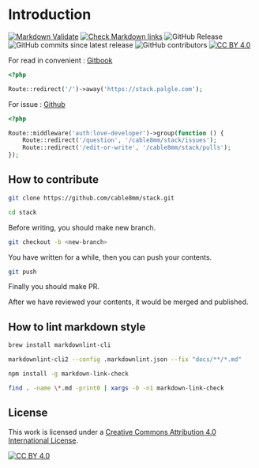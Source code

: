 # Introduction

[![Markdown Validate](https://github.com/cable8mm/stack/actions/workflows/markdown-validate.yml/badge.svg)](https://github.com/cable8mm/stack/actions/workflows/markdown-validate.yml)
[![Check Markdown links](https://github.com/cable8mm/stack/actions/workflows/markdown-link-check.yml/badge.svg)](https://github.com/cable8mm/stack/actions/workflows/markdown-link-check.yml)
![GitHub Release](https://img.shields.io/github/v/release/cable8mm/stack)
![GitHub commits since latest release](https://img.shields.io/github/commits-since/cable8mm/stack/latest)
![GitHub contributors](https://img.shields.io/github/contributors/cable8mm/stack)
[![CC BY 4.0][cc-by-shield]][cc-by]

[cc-by]: https://creativecommons.org/licenses/by/2.0/kr/deed.ko
[cc-by-image]: https://i.creativecommons.org/l/by/4.0/88x31.png
[cc-by-shield]: https://img.shields.io/badge/License-CC%20BY%204.0-lightgrey.svg

For read in convenient : [Gitbook](https://stack.palgle.com)

```php
<?php

Route::redirect('/')->away('https://stack.palgle.com');
```

For issue : [Github](https://github.com/cable8mm/stack/issues)

```php
<?php

Route::middleware('auth:love-developer')->group(function () {
    Route::redirect('/question', '/cable8mm/stack/issues');
    Route::redirect('/edit-or-write', '/cable8mm/stack/pulls');
});
```

## How to contribute

```sh
git clone https://github.com/cable8mm/stack.git

cd stack
```

Before writing, you should make new branch.

```sh
git checkout -b <new-branch>
```

You have written for a while, then you can push your contents.

```sh
git push
```

Finally you should make PR.

After we have reviewed your contents, it would be merged and published.

## How to lint markdown style

```sh
brew install markdownlint-cli

markdownlint-cli2 --config .markdownlint.json --fix "docs/**/*.md"
```

```sh
npm install -g markdown-link-check

find . -name \*.md -print0 | xargs -0 -n1 markdown-link-check
```

## License

This work is licensed under a [Creative Commons Attribution 4.0 International License][cc-by].

[![CC BY 4.0][cc-by-image]][cc-by]
